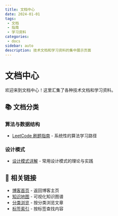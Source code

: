 ```yaml
---
title: 文档中心
date: 2024-01-01
tags:
 - 文档
 - 指南
 - 学习资料
categories:
 - docs
sidebar: auto
description: 技术文档和学习资料的集中展示页面
---
```


# 文档中心

欢迎来到文档中心！这里汇集了各种技术文档和学习资料。

## 📚 文档分类

### 算法与数据结构
- [LeetCode 刷题指南](/docs/leetcode/) - 系统性的算法学习路径

### 设计模式
- [设计模式详解](/docs/design_pattern/) - 常用设计模式的理论与实践

## 🔗 相关链接

- [博客首页](/) - 返回博客主页
- [知识地图](/knowledge-map/) - 可视化知识图谱
- [分类浏览](/categories/cloud-base/1/) - 按分类浏览文章
- [标签索引](/tags/runc/1/) - 按标签查找内容